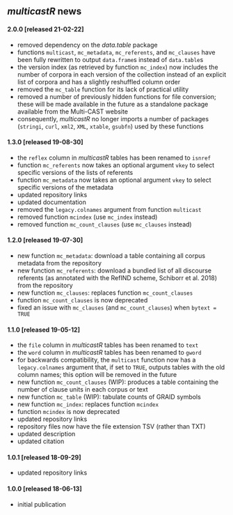 ## *multicastR* news

#### 2.0.0 [released 21-02-22]
* removed dependency on the *data.table* package
* functions `multicast`, `mc_metadata`, `mc_referents`, and `mc_clauses`
  have been fully rewritten to output `data.frame`s instead of `data.table`s
* the version index (as retrieved by function `mc_index`) now includes the
  number of corpora in each version of the collection instead of an explicit
  list of corpora and has a slightly reshuffled column order
* removed the `mc_table` function for its lack of practical utility
* removed a number of previously hidden functions for file conversion; these
  will be made available in the future as a standalone package available from
  the Multi-CAST website
* consequently, *multicastR* no longer imports a number of packages (`stringi`,
  `curl`, `xml2`, `XML`, `xtable`, `gsubfn`) used by these functions

#### 1.3.0 [released 19-08-30]
*  the `reflex` column in *multicastR* tables has been renamed to `isnref`
*  function `mc_referents` now takes an optional argument `vkey` to select
   specific versions of the lists of referents
*  function `mc_metadata` now takes an optional argument `vkey` to select
   specific versions of the metadata
*  updated repository links
*  updated documentation
*  removed the `legacy.colnames` argument from function `multicast`
*  removed function `mcindex` (use `mc_index` instead)
*  removed function `mc_count_clauses` (use `mc_clauses` instead)

#### 1.2.0 [released 19-07-30]
*  new function `mc_metadata`: download a table containing all corpus metadata
   from the repository
*  new function `mc_referents`: download a bundled list of all discourse referents
   (as annotated with the RefIND scheme, Schiborr et al. 2018) from the repository
*  new function `mc_clauses`: replaces function `mc_count_clauses`
*  function `mc_count_clauses` is now deprecated
*  fixed an issue with `mc_clauses` (and `mc_count_clauses`) when `bytext = TRUE`

#### 1.1.0 [released 19-05-12]
*  the `file` column in *multicastR* tables has been renamed to `text`
*  the `word` column in *multicastR* tables has been renamed to `gword`
*  for backwards compatibility, the `multicast` function now has a
   `legacy.colnames` argument that, if set to `TRUE`, outputs tables with the
   old column names; this option will be removed in the future
*  new function `mc_count_clauses` (WIP): produces a table containing the number of
   clause units in each corpus or text
*  new function `mc_table` (WIP): tabulate counts of GRAID symbols
*  new function `mc_index`: replaces function `mcindex`
*  function `mcindex` is now deprecated
*  updated repository links
*  repository files now have the file extension TSV (rather than TXT)
*  updated description
*  updated citation

#### 1.0.1 [released 18-09-29]
*  updated repository links

#### 1.0.0 [released 18-06-13]
*  initial publication
